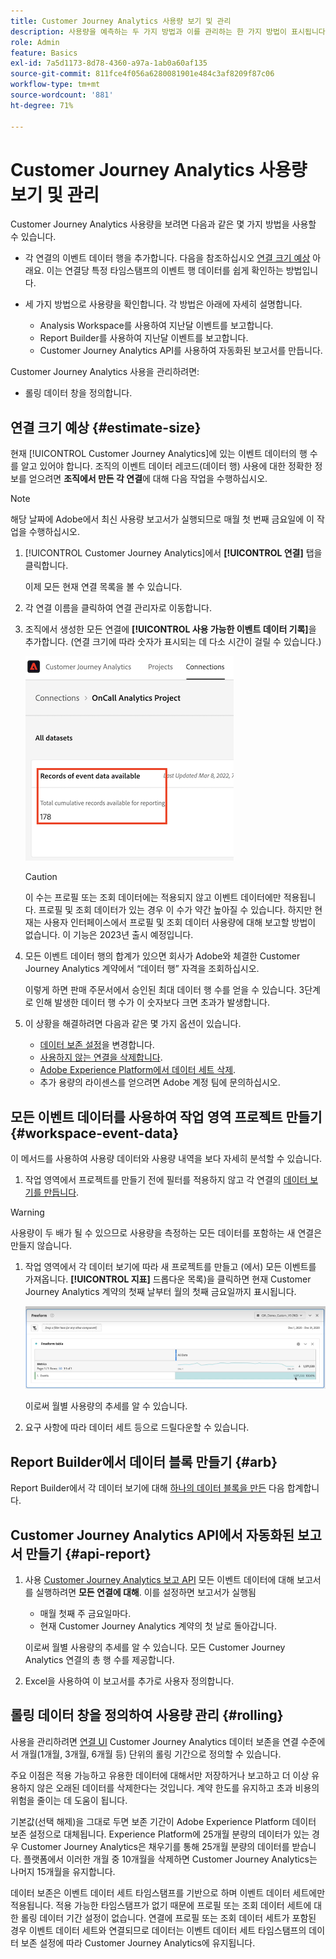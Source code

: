 ```yaml
---
title: Customer Journey Analytics 사용량 보기 및 관리
description: 사용량을 예측하는 두 가지 방법과 이를 관리하는 한 가지 방법이 표시됩니다.
role: Admin
feature: Basics
exl-id: 7a5d1173-8d78-4360-a97a-1ab0a60af135
source-git-commit: 811fce4f056a6280081901e484c3af8209f87c06
workflow-type: tm+mt
source-wordcount: '881'
ht-degree: 71%

---
```


# Customer Journey Analytics 사용량 보기 및 관리

Customer Journey Analytics 사용량을 보려면 다음과 같은 몇 가지 방법을 사용할 수 있습니다.

* 각 연결의 이벤트 데이터 행을 추가합니다. 다음을 참조하십시오 [연결 크기 예상](#estimate-connection-size) 아래요. 이는 연결당 특정 타임스탬프의 이벤트 행 데이터를 쉽게 확인하는 방법입니다.

* 세 가지 방법으로 사용량을 확인합니다. 각 방법은 아래에 자세히 설명합니다.
   * Analysis Workspace를 사용하여 지난달 이벤트를 보고합니다.
   * Report Builder를 사용하여 지난달 이벤트를 보고합니다.
   * Customer Journey Analytics API를 사용하여 자동화된 보고서를 만듭니다.

Customer Journey Analytics 사용을 관리하려면:

* 롤링 데이터 창을 정의합니다.

## 연결 크기 예상 {#estimate-size}

현재 [!UICONTROL Customer Journey Analytics]에 있는 이벤트 데이터의 행 수를 알고 있어야 합니다. 조직의 이벤트 데이터 레코드(데이터 행) 사용에 대한 정확한 정보를 얻으려면 **조직에서 만든 각 연결**&#x200B;에 대해 다음 작업을 수행하십시오.

>[!NOTE]
>
>해당 날짜에 Adobe에서 최신 사용량 보고서가 실행되므로 매월 첫 번째 금요일에 이 작업을 수행하십시오.

1. [!UICONTROL Customer Journey Analytics]에서 **[!UICONTROL 연결]** 탭을 클릭합니다.

   이제 모든 현재 연결 목록을 볼 수 있습니다.

1. 각 연결 이름을 클릭하여 연결 관리자로 이동합니다.

1. 조직에서 생성한 모든 연결에 **[!UICONTROL 사용 가능한 이벤트 데이터 기록]**&#x200B;을 추가합니다. (연결 크기에 따라 숫자가 표시되는 데 다소 시간이 걸릴 수 있습니다.)

   ![사용 가능한 이벤트 데이터 레코드.](./assets/event-data.png)

   >[!CAUTION]
   >
   >   이 수는 프로필 또는 조회 데이터에는 적용되지 않고 이벤트 데이터에만 적용됩니다. 프로필 및 조회 데이터가 있는 경우 이 수가 약간 높아질 수 있습니다. 하지만 현재는 사용자 인터페이스에서 프로필 및 조회 데이터 사용량에 대해 보고할 방법이 없습니다. 이 기능은 2023년 출시 예정입니다.

1. 모든 이벤트 데이터 행의 합계가 있으면 회사가 Adobe와 체결한 Customer Journey Analytics 계약에서 “데이터 행” 자격을 조회하십시오.

   이렇게 하면 판매 주문서에서 승인된 최대 데이터 행 수를 얻을 수 있습니다. 3단계로 인해 발생한 데이터 행 수가 이 숫자보다 크면 초과가 발생합니다.

1. 이 상황을 해결하려면 다음과 같은 몇 가지 옵션이 있습니다.

   * [데이터 보존 설정](https://experienceleague.adobe.com/docs/analytics-platform/using/cja-connections/manage-connections.html?lang=ko-KR#set-rolling-window-for-connection-data-retention)을 변경합니다.
   * [사용하지 않는 연결을 삭제합니다](https://experienceleague.adobe.com/docs/analytics-platform/using/cja-overview/cja-faq.html?lang=ko-KR#implications-of-deleting-data-components).
   * [Adobe Experience Platform에서 데이터 세트 삭제](https://experienceleague.adobe.com/docs/analytics-platform/using/cja-overview/cja-faq.html?lang=ko-KR#implications-of-deleting-data-components).
   * 추가 용량의 라이센스를 얻으려면 Adobe 계정 팀에 문의하십시오.

## 모든 이벤트 데이터를 사용하여 작업 영역 프로젝트 만들기 {#workspace-event-data}

이 메서드를 사용하여 사용량 데이터와 사용량 내역을 보다 자세히 분석할 수 있습니다.

1. 작업 영역에서 프로젝트를 만들기 전에 필터를 적용하지 않고 각 연결의 [데이터 보기를 만듭니다](/help/data-views/create-dataview.md).

>[!WARNING]
>
>    사용량이 두 배가 될 수 있으므로 사용량을 측정하는 모든 데이터를 포함하는 새 연결은 만들지 않습니다.

1. 작업 영역에서 각 데이터 보기에 따라 새 프로젝트를 만들고 (에서) 모든 이벤트를 가져옵니다. **[!UICONTROL 지표]** 드롭다운 목록)을 클릭하면 현재 Customer Journey Analytics 계약의 첫째 날부터 월의 첫째 금요일까지 표시됩니다.

   ![이벤트를 표시하는 자유 형식 테이블입니다.](./assets/events-usage.png)

   이로써 월별 사용량의 추세를 알 수 있습니다.

1. 요구 사항에 따라 데이터 세트 등으로 드릴다운할 수 있습니다.

## Report Builder에서 데이터 블록 만들기 {#arb}

Report Builder에서 각 데이터 보기에 대해 [하나의 데이터 블록을 만든](/help/report-builder/create-a-data-block.md) 다음 합계합니다.

## Customer Journey Analytics API에서 자동화된 보고서 만들기 {#api-report}

1. 사용 [Customer Journey Analytics 보고 API](https://developer.adobe.com/cja-apis/docs/api/#tag/Reporting-API) 모든 이벤트 데이터에 대해 보고서를 실행하려면 **모든 연결에 대해**. 이를 설정하면 보고서가 실행됨

   * 매월 첫째 주 금요일마다.
   * 현재 Customer Journey Analytics 계약의 첫 날로 돌아갑니다.

   이로써 월별 사용량의 추세를 알 수 있습니다. 모든 Customer Journey Analytics 연결의 총 행 수를 제공합니다.

1. Excel을 사용하여 이 보고서를 추가로 사용자 정의합니다.

## 롤링 데이터 창을 정의하여 사용량 관리 {#rolling}

사용을 관리하려면 [연결 UI](/help/connections/create-connection.md) Customer Journey Analytics 데이터 보존을 연결 수준에서 개월(1개월, 3개월, 6개월 등) 단위의 롤링 기간으로 정의할 수 있습니다.

주요 이점은 적용 가능하고 유용한 데이터에 대해서만 저장하거나 보고하고 더 이상 유용하지 않은 오래된 데이터를 삭제한다는 것입니다. 계약 한도를 유지하고 초과 비용의 위험을 줄이는 데 도움이 됩니다.

기본값(선택 해제)을 그대로 두면 보존 기간이 Adobe Experience Platform 데이터 보존 설정으로 대체됩니다. Experience Platform에 25개월 분량의 데이터가 있는 경우 Customer Journey Analytics은 채우기를 통해 25개월 분량의 데이터를 받습니다. 플랫폼에서 이러한 개월 중 10개월을 삭제하면 Customer Journey Analytics는 나머지 15개월을 유지합니다.

데이터 보존은 이벤트 데이터 세트 타임스탬프를 기반으로 하며 이벤트 데이터 세트에만 적용됩니다. 적용 가능한 타임스탬프가 없기 때문에 프로필 또는 조회 데이터 세트에 대한 롤링 데이터 기간 설정이 없습니다. 연결에 프로필 또는 조회 데이터 세트가 포함된 경우 이벤트 데이터 세트와 연결되므로 데이터는 이벤트 데이터 세트 타임스탬프의 데이터 보존 설정에 따라 Customer Journey Analytics에 유지됩니다.

